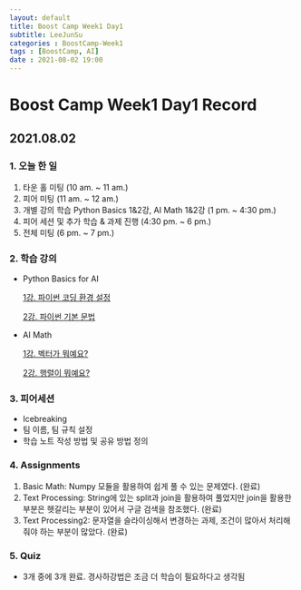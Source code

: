 ```yaml
---
layout: default
title: Boost Camp Week1 Day1
subtitle: LeeJunSu
categories : BoostCamp-Week1
tags : [BoostCamp, AI]
date : 2021-08-02 19:00
---
```

# Boost Camp Week1 Day1 Record
## 2021.08.02

### 1. 오늘 한 일

1. 타운 홀 미팅 (10 am. ~ 11 am.)
2. 피어 미팅 (11 am. ~ 12 am.)
3. 개별 강의 학습 Python Basics 1&2강, AI Math 1&2강 (1 pm. ~ 4:30 pm.)
4. 피어 세션 및 추가 학습 & 과제 진행 (4:30 pm. ~ 6 pm.)
5. 전체 미팅 (6 pm. ~ 7 pm.)

### 2. 학습 강의

- Python Basics for AI

    [1강. 파이썬 코딩 환경 설정](https://www.notion.so/1-83b6ba82a41e410981f282c7db84b15f)

    [2강. 파이썬 기본 문법](https://www.notion.so/2-afd4f6531b4842f1879275a26256a1c2)

- AI Math

    [1강. 벡터가 뭐예요?](https://www.notion.so/1-5c6aba1082af4eefa925309c2b387163)

    [2강. 행렬이 뭐예요?](https://www.notion.so/2-9c0ba293a4c0435d91579b104822d21b)

### 3. 피어세션

- Icebreaking
- 팀 이름, 팀 규칙 설정
- 학습 노트 작성 방법 및 공유 방법 정의

### 4. Assignments

1. Basic Math: Numpy 모듈을 활용하여 쉽게 풀 수 있는 문제였다. (완료)
2. Text Processing: String에 있는 split과 join을 활용하여 풀었지만 join을 활용한 부분은 헷갈리는 부분이 있어서 구글 검색을 참조했다. (완료)
3. Text Processing2: 문자열을 슬라이싱해서 변경하는 과제, 조건이 많아서 처리해줘야 하는 부분이 많았다. (완료)

### 5. Quiz

- 3개 중에 3개 완료. 경사하강법은 조금 더 학습이 필요하다고 생각됨